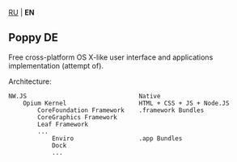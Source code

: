 [RU](README.md) | **EN**

Poppy DE
--
Free cross-platform OS X-like user interface and applications implementation (attempt of).

Architecture:

	NW.JS								Native
		Opium Kernel					HTML + CSS + JS + Node.JS
			CoreFoundation Framework	.framework Bundles
			CoreGraphics Framework
			Leaf Framework
			...
				Enviro					.app Bundles
				Dock
				...
